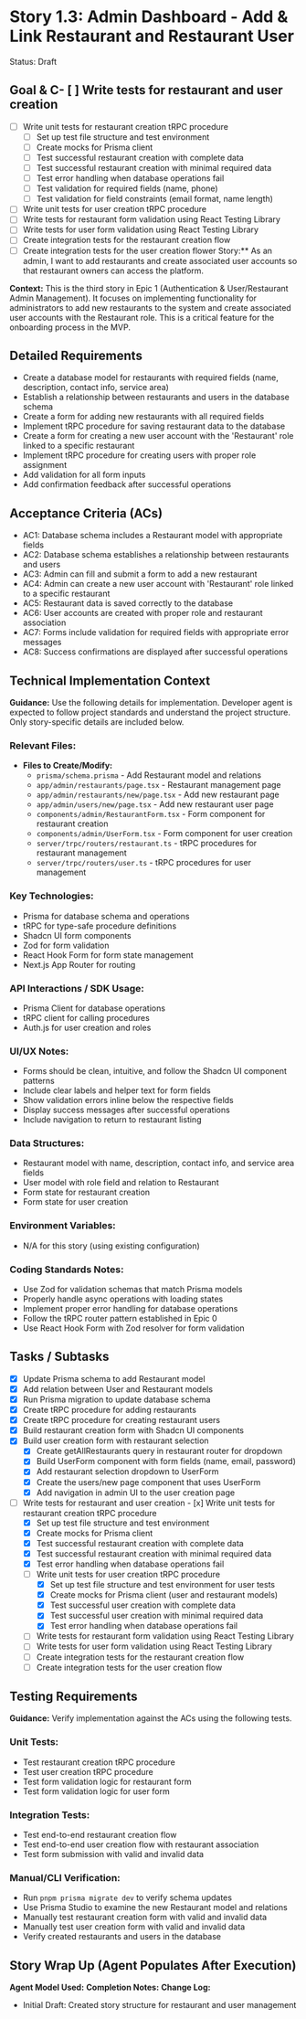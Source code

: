 # Story 1.3: Admin Dashboard - Add & Link Restaurant and Restaurant User

Status: Draft

## Goal & C- [ ] Write tests for restaurant and user creation

- [ ] Write unit tests for restaurant creation tRPC procedure
  - [ ] Set up test file structure and test environment
  - [ ] Create mocks for Prisma client
  - [ ] Test successful restaurant creation with complete data
  - [ ] Test successful restaurant creation with minimal required data
  - [ ] Test error handling when database operations fail
  - [ ] Test validation for required fields (name, phone)
  - [ ] Test validation for field constraints (email format, name length)
- [ ] Write unit tests for user creation tRPC procedure
- [ ] Write tests for restaurant form validation using React Testing Library
- [ ] Write tests for user form validation using React Testing Library
- [ ] Create integration tests for the restaurant creation flow
- [ ] Create integration tests for the user creation flower Story:\*\* As an admin, I want to add restaurants and create associated user accounts so that restaurant owners can access the platform.

**Context:** This is the third story in Epic 1 (Authentication & User/Restaurant Admin Management). It focuses on implementing functionality for administrators to add new restaurants to the system and create associated user accounts with the Restaurant role. This is a critical feature for the onboarding process in the MVP.

## Detailed Requirements

- Create a database model for restaurants with required fields (name, description, contact info, service area)
- Establish a relationship between restaurants and users in the database schema
- Create a form for adding new restaurants with all required fields
- Implement tRPC procedure for saving restaurant data to the database
- Create a form for creating a new user account with the 'Restaurant' role linked to a specific restaurant
- Implement tRPC procedure for creating users with proper role assignment
- Add validation for all form inputs
- Add confirmation feedback after successful operations

## Acceptance Criteria (ACs)

- AC1: Database schema includes a Restaurant model with appropriate fields
- AC2: Database schema establishes a relationship between restaurants and users
- AC3: Admin can fill and submit a form to add a new restaurant
- AC4: Admin can create a new user account with 'Restaurant' role linked to a specific restaurant
- AC5: Restaurant data is saved correctly to the database
- AC6: User accounts are created with proper role and restaurant association
- AC7: Forms include validation for required fields with appropriate error messages
- AC8: Success confirmations are displayed after successful operations

## Technical Implementation Context

**Guidance:** Use the following details for implementation. Developer agent is expected to follow project standards and understand the project structure. Only story-specific details are included below.

### Relevant Files:

- **Files to Create/Modify:**
  - `prisma/schema.prisma` - Add Restaurant model and relations
  - `app/admin/restaurants/page.tsx` - Restaurant management page
  - `app/admin/restaurants/new/page.tsx` - Add new restaurant page
  - `app/admin/users/new/page.tsx` - Add new restaurant user page
  - `components/admin/RestaurantForm.tsx` - Form component for restaurant creation
  - `components/admin/UserForm.tsx` - Form component for user creation
  - `server/trpc/routers/restaurant.ts` - tRPC procedures for restaurant management
  - `server/trpc/routers/user.ts` - tRPC procedures for user management

### Key Technologies:

- Prisma for database schema and operations
- tRPC for type-safe procedure definitions
- Shadcn UI form components
- Zod for form validation
- React Hook Form for form state management
- Next.js App Router for routing

### API Interactions / SDK Usage:

- Prisma Client for database operations
- tRPC client for calling procedures
- Auth.js for user creation and roles

### UI/UX Notes:

- Forms should be clean, intuitive, and follow the Shadcn UI component patterns
- Include clear labels and helper text for form fields
- Show validation errors inline below the respective fields
- Display success messages after successful operations
- Include navigation to return to restaurant listing

### Data Structures:

- Restaurant model with name, description, contact info, and service area fields
- User model with role field and relation to Restaurant
- Form state for restaurant creation
- Form state for user creation

### Environment Variables:

- N/A for this story (using existing configuration)

### Coding Standards Notes:

- Use Zod for validation schemas that match Prisma models
- Properly handle async operations with loading states
- Implement proper error handling for database operations
- Follow the tRPC router pattern established in Epic 0
- Use React Hook Form with Zod resolver for form validation

## Tasks / Subtasks

- [x] Update Prisma schema to add Restaurant model
- [x] Add relation between User and Restaurant models
- [x] Run Prisma migration to update database schema
- [x] Create tRPC procedure for adding restaurants
- [x] Create tRPC procedure for creating restaurant users
- [x] Build restaurant creation form with Shadcn UI components
- [x] Build user creation form with restaurant selection
  - [x] Create getAllRestaurants query in restaurant router for dropdown
  - [x] Build UserForm component with form fields (name, email, password)
  - [x] Add restaurant selection dropdown to UserForm
  - [x] Create the users/new page component that uses UserForm
  - [x] Add navigation in admin UI to the user creation page
- [ ] Write tests for restaurant and user creation - [x] Write unit tests for restaurant creation tRPC procedure
  - [x] Set up test file structure and test environment
  - [x] Create mocks for Prisma client
  - [x] Test successful restaurant creation with complete data
  - [x] Test successful restaurant creation with minimal required data
  - [x] Test error handling when database operations fail
  - [ ] Write unit tests for user creation tRPC procedure
    - [x] Set up test file structure and test environment for user tests
    - [x] Create mocks for Prisma client (user and restaurant models)
    - [x] Test successful user creation with complete data
    - [x] Test successful user creation with minimal required data
    - [x] Test error handling when database operations fail
  - [ ] Write tests for restaurant form validation using React Testing Library
  - [ ] Write tests for user form validation using React Testing Library
  - [ ] Create integration tests for the restaurant creation flow
  - [ ] Create integration tests for the user creation flow

## Testing Requirements

**Guidance:** Verify implementation against the ACs using the following tests.

### Unit Tests:

- Test restaurant creation tRPC procedure
- Test user creation tRPC procedure
- Test form validation logic for restaurant form
- Test form validation logic for user form

### Integration Tests:

- Test end-to-end restaurant creation flow
- Test end-to-end user creation flow with restaurant association
- Test form submission with valid and invalid data

### Manual/CLI Verification:

- Run `pnpm prisma migrate dev` to verify schema updates
- Use Prisma Studio to examine the new Restaurant model and relations
- Manually test restaurant creation form with valid and invalid data
- Manually test user creation form with valid and invalid data
- Verify created restaurants and users in the database

## Story Wrap Up (Agent Populates After Execution)

**Agent Model Used:**
**Completion Notes:**
**Change Log:**

- Initial Draft: Created story structure for restaurant and user management
